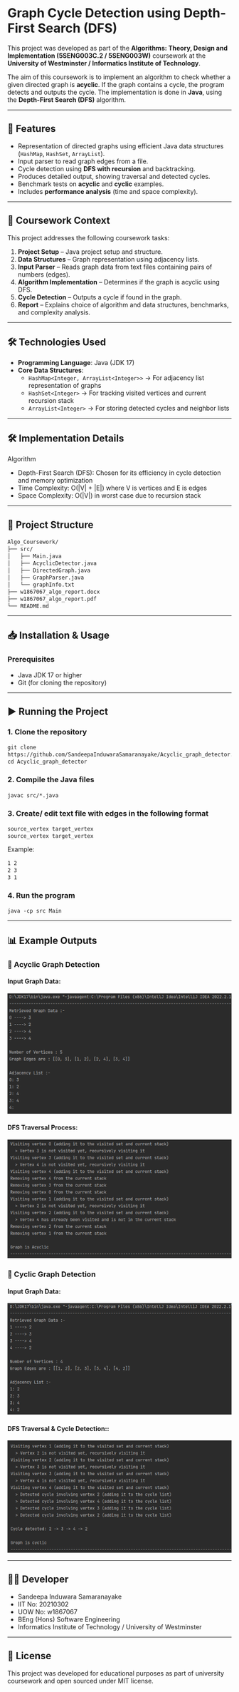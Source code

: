 # Graph Cycle Detection using Depth-First Search (DFS)

This project was developed as part of the **Algorithms: Theory, Design and Implementation (5SENG003C.2 / 5SENG003W)** coursework at the **University of Westminster / Informatics Institute of Technology**.  

The aim of this coursework is to implement an algorithm to check whether a given directed graph is **acyclic**. If the graph contains a cycle, the program detects and outputs the cycle. The implementation is done in **Java**, using the **Depth-First Search (DFS)** algorithm.

---

## 📌 Features
- Representation of directed graphs using efficient Java data structures (`HashMap`, `HashSet`, `ArrayList`).
- Input parser to read graph edges from a file.
- Cycle detection using **DFS with recursion** and backtracking.
- Produces detailed output, showing traversal and detected cycles.
- Benchmark tests on **acyclic** and **cyclic** examples.
- Includes **performance analysis** (time and space complexity).

---

## 📖 Coursework Context
This project addresses the following coursework tasks:

1. **Project Setup** – Java project setup and structure.  
2. **Data Structures** – Graph representation using adjacency lists.  
3. **Input Parser** – Reads graph data from text files containing pairs of numbers (edges).  
4. **Algorithm Implementation** – Determines if the graph is acyclic using DFS.  
5. **Cycle Detection** – Outputs a cycle if found in the graph.  
6. **Report** – Explains choice of algorithm and data structures, benchmarks, and complexity analysis.  

---

## 🛠️ Technologies Used
- **Programming Language**: Java (JDK 17)
- **Core Data Structures**:
  - `HashMap<Integer, ArrayList<Integer>>` → For adjacency list representation of graphs
  - `HashSet<Integer>` → For tracking visited vertices and current recursion stack
  - `ArrayList<Integer>` → For storing detected cycles and neighbor lists
 
---

## 🛠️ Implementation Details

Algorithm
- Depth-First Search (DFS): Chosen for its efficiency in cycle detection and memory optimization
- Time Complexity: O(|V| + |E|) where V is vertices and E is edges
- Space Complexity: O(|V|) in worst case due to recursion stack

---

## 📂 Project Structure
```
Algo_Coursework/ 
├── src/ 
│   ├── Main.java 
│   ├── AcyclicDetector.java 
│   ├── DirectedGraph.java 
│   ├── GraphParser.java 
│   └── graphInfo.txt 
├── w1867067_algo_report.docx 
├── w1867067_algo_report.pdf 
└── README.md 
```
---

## 📥 Installation & Usage

### Prerequisites
- Java JDK 17 or higher
- Git (for cloning the repository)

---

## ▶️ Running the Project

### 1. Clone the repository
```
git clone https://github.com/SandeepaInduwaraSamaranayake/Acyclic_graph_detector.git
cd Acyclic_graph_detector
```

### 2. Compile the Java files
```
javac src/*.java
```

### 3. Create/ edit text file with edges in the following format
```
source_vertex target_vertex
source_vertex target_vertex
```
Example:
```
1 2
2 3
3 1
```

### 4. Run the program
```
java -cp src Main
```

---
## 📊 Example Outputs

### 🔄 Acyclic Graph Detection

#### Input Graph Data:
![Input Graph Data](https://github.com/SandeepaInduwaraSamaranayake/Acyclic_graph_detector/blob/main/screenshots/1.PNG)

#### DFS Traversal Process:
![DFS Traversal Process](https://github.com/SandeepaInduwaraSamaranayake/Acyclic_graph_detector/blob/main/screenshots/2.PNG)

### 🔁 Cyclic Graph Detection

#### Input Graph Data:
![DFS Traversal Process](https://github.com/SandeepaInduwaraSamaranayake/Acyclic_graph_detector/blob/main/screenshots/3.PNG)

#### DFS Traversal & Cycle Detection::
![DFS Traversal Process](https://github.com/SandeepaInduwaraSamaranayake/Acyclic_graph_detector/blob/main/screenshots/4.PNG)

---

## 👨‍💻 Developer
- Sandeepa Induwara Samaranayake
- IIT No: 20210302
- UOW No: w1867067
- BEng (Hons) Software Engineering
- Informatics Institute of Technology / University of Westminster
---

## 📄 License
This project was developed for educational purposes as part of university coursework and open sourced under MIT license.
